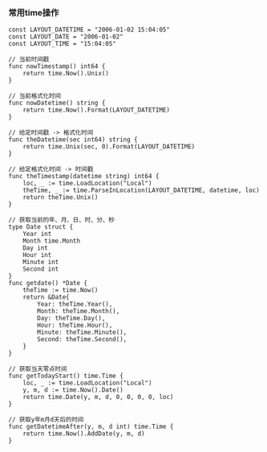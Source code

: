 ### 常用time操作

    const LAYOUT_DATETIME = "2006-01-02 15:04:05"
    const LAYOUT_DATE = "2006-01-02"
    const LAYOUT_TIME = "15:04:05"
    
    // 当前时间戳
    func nowTimestamp() int64 {
        return time.Now().Unix()
    }
    
    // 当前格式化时间
    func nowDatetime() string {
        return time.Now().Format(LAYOUT_DATETIME)
    }
    
    // 给定时间戳 -> 格式化时间
    func theDatetime(sec int64) string {
        return time.Unix(sec, 0).Format(LAYOUT_DATETIME)
    }
    
    // 给定格式化时间 -> 时间戳
    func theTimestamp(datetime string) int64 {
        loc, _ := time.LoadLocation("Local")
        theTime, _ := time.ParseInLocation(LAYOUT_DATETIME, datetime, loc)
        return theTime.Unix()
    }
    
    // 获取当前的年、月、日、时、分、秒
    type Date struct {
        Year int
        Month time.Month
        Day int
        Hour int
        Minute int
        Second int
    }
    func getdate() *Date {
        theTime := time.Now()
        return &Date{
            Year: theTime.Year(),
            Month: theTime.Month(),
            Day: theTime.Day(),
            Hour: theTime.Hour(),
            Minute: theTime.Minute(),
            Second: theTime.Second(),
        }
    }
    
    // 获取当天零点时间
    func getTodayStart() time.Time {
        loc, _ := time.LoadLocation("Local")
        y, m, d := time.Now().Date()
        return time.Date(y, m, d, 0, 0, 0, 0, loc)
    }
    
    // 获取y年m月d天后的时间
    func getDatetimeAfter(y, m, d int) time.Time {
        return time.Now().AddDate(y, m, d)
    }